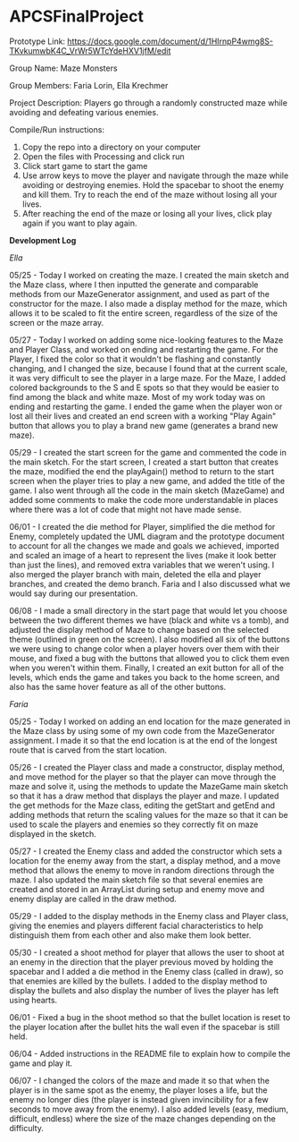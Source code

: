 # APCSFinalProject

Prototype Link: https://docs.google.com/document/d/1HIrnpP4wmg8S-TKvkumwbK4C_VrWr5WTcYdeHXV1jfM/edit

Group Name: Maze Monsters

Group Members: Faria Lorin, Ella Krechmer

Project Description: Players go through a randomly constructed maze while avoiding and defeating various enemies.

Compile/Run instructions:

  1. Copy the repo into a directory on your computer
  2. Open the files with Processing and click run
  3. Click start game to start the game
  4. Use arrow keys to move the player and navigate through the maze while avoiding or destroying enemies. Hold the spacebar to shoot the enemy and kill them. Try to reach the end of the maze without losing all your lives.
  5. After reaching the end of the maze or losing all your lives, click play again if you want to play again.

__Development Log__

_Ella_

05/25 - Today I worked on creating the maze. I created the main sketch and the Maze class, where I then inputted the generate and comparable methods from our MazeGenerator assignment, and used as part of the constructor for the maze. I also made a display method for the maze, which allows it to be scaled to fit the entire screen, regardless of the size of the screen or the maze array.


05/27 - Today I worked on adding some nice-looking features to the Maze and Player Class, and worked on ending and restarting the game. For the Player, I fixed the color so that it wouldn't be flashing and constantly changing, and I changed the size, because I found that at the current scale, it was very difficult to see the player in a large maze. For the Maze, I added colored backgrounds to the S and E spots so that they would be easier to find among the black and white maze. Most of my work today was on ending and restarting the game. I ended the game when the player won or lost all their lives and created an end screen with a working "Play Again" button that allows you to play a brand new game (generates a brand new maze).

05/29 - I created the start screen for the game and commented the code in the main sketch. For the start screen, I created a start button that creates the maze, modified the end the playAgain() method to return to the start screen when the player tries to play a new game, and added the title of the game. I also went through all the code in the main sketch (MazeGame) and added some comments to make the code more understandable in places where there was a lot of code that might not have made sense.

06/01 - I created the die method for Player, simplified the die method for Enemy, completely updated the UML diagram and the prototype document to account for all the changes we made and goals we achieved, imported and scaled an image of a heart to represent the lives (make it look better than just the lines), and removed extra variables that we weren't using. I also merged the player branch with main, deleted the ella and player branches, and created the demo branch. Faria and I also discussed what we would say during our presentation.

06/08 - I made a small directory in the start page that would let you choose between the two different themes we have (black and white vs a tomb), and adjusted the display method of Maze to change based on the selected theme (outlined in green on the screen). I also modified all six of the buttons we were using to change color when a player hovers over them with their mouse, and fixed a bug with the buttons that allowed you to click them even when you weren't within them. Finally, I created an exit button for all of the levels, which ends the game and takes you back to the home screen, and also has the same hover feature as all of the other buttons.


_Faria_

05/25 - Today I worked on adding an end location for the maze generated in the Maze class by using some of my own code from the MazeGenerator assignment. I made it so that the end location is at the end of the longest route that is carved from the start location.


05/26 - I created the Player class and made a constructor, display method, and move method for the player so that the player can move through the maze and solve it, using the methods to update the MazeGame main sketch so that it has a draw method that displays the player and maze. I updated the get methods for the Maze class, editing the getStart and getEnd and adding methods that return the scaling values for the maze so that it can be used to scale the players and enemies so they correctly fit on maze displayed in the sketch.


05/27 - I created the Enemy class and added the constructor which sets a location for the enemy away from the start, a display method, and a move method that allows the enemy to move in random directions through the maze. I also updated the main sketch file so that several enemies are created and stored in an ArrayList during setup and enemy move and enemy display are called in the draw method.


05/29 - I added to the display methods in the Enemy class and Player class, giving the enemies and players different facial characteristics to help distinguish them from each other and also make them look better.


05/30 - I created a shoot method for player that allows the user to shoot at an enemy in the direction that the player previous moved by holding the spacebar and I added a die method in the Enemy class (called in draw), so that enemies are killed by the bullets. I added to the display method to display the bullets and also display the number of lives the player has left using hearts.


06/01 - Fixed a bug in the shoot method so that the bullet location is reset to the player location after the bullet hits the wall even if the spacebar is still held.


06/04 - Added instructions in the README file to explain how to compile the game and play it.


06/07 - I changed the colors of the maze and made it so that when the player is in the same spot as the enemy, the player loses a life, but the enemy no longer dies (the player is instead given invincibility for a few seconds to move away from the enemy). I also added levels (easy, medium, difficult, endless) where the size of the maze changes depending on the difficulty.
